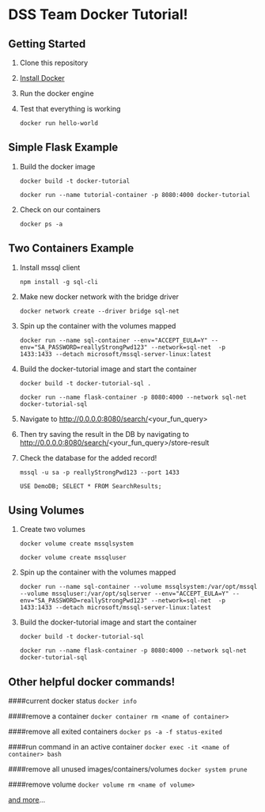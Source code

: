 # DSS Team Docker Tutorial!

## Getting Started
1. Clone this repository
 
2. [Install Docker](https://docs.docker.com/v17.12/docker-for-mac/install/)

3. Run the docker engine

4. Test that everything is working

    `docker run hello-world`
    
## Simple Flask Example

1. Build the docker image

    `docker build -t docker-tutorial`

    `docker run --name tutorial-container -p 8080:4000 docker-tutorial`

2. Check on our containers

    `docker ps -a`


## Two Containers Example
 
1. Install mssql client

    `npm install -g sql-cli`

2. Make new docker network with the bridge driver

    `docker network create --driver bridge sql-net`

3. Spin up the container with the volumes mapped

    `docker run --name sql-container --env="ACCEPT_EULA=Y" --env="SA_PASSWORD=reallyStrongPwd123" --network=sql-net  -p 1433:1433 --detach microsoft/mssql-server-linux:latest`
    
4. Build the docker-tutorial image and start the container

    `docker build -t docker-tutorial-sql .`
    
    `docker run --name flask-container -p 8080:4000 --network sql-net docker-tutorial-sql`

5. Navigate to http://0.0.0.0:8080/search/<your_fun_query>

6. Then try saving the result in the DB by navigating to http://0.0.0.0:8080/search/<your_fun_query>/store-result

7. Check the database for the added record!

    `mssql -u sa -p reallyStrongPwd123 --port 1433`
    
    `USE DemoDB; SELECT * FROM SearchResults;`


## Using Volumes

1. Create two volumes

    `docker volume create mssqlsystem`
    
    `docker volume create mssqluser`

2. Spin up the container with the volumes mapped

    `docker run --name sql-container --volume mssqlsystem:/var/opt/mssql --volume mssqluser:/var/opt/sqlserver --env="ACCEPT_EULA=Y" --env="SA_PASSWORD=reallyStrongPwd123" --network=sql-net  -p 1433:1433 --detach microsoft/mssql-server-linux:latest`
    
3. Build the docker-tutorial image and start the container

    `docker build -t docker-tutorial-sql`
    
    `docker run --name flask-container -p 8080:4000 --network sql-net docker-tutorial-sql`
    
## Other helpful docker commands!

####current docker status
`docker info`

####remove a container
`docker container rm <name of container>`

####remove all exited containers
`docker ps -a -f status-exited`

####run command in an active container
`docker exec -it <name of container> bash`

####remove all unused images/containers/volumes
`docker system prune`

####remove volume
`docker volume rm <name of volume>`

[and more](https://docs.docker.com/engine/reference/commandline/docker/)...